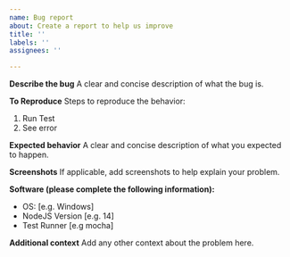 ```yaml
---
name: Bug report
about: Create a report to help us improve
title: ''
labels: ''
assignees: ''

---
```


**Describe the bug**
A clear and concise description of what the bug is.

**To Reproduce**
Steps to reproduce the behavior:
1. Run Test
2. See error

**Expected behavior**
A clear and concise description of what you expected to happen.

**Screenshots**
If applicable, add screenshots to help explain your problem.

**Software (please complete the following information):**
 - OS: [e.g. Windows]
 - NodeJS Version [e.g. 14]
 - Test Runner [e.g mocha]


**Additional context**
Add any other context about the problem here.
